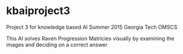 # kbaiproject3

Project 3 for knowledge based AI 
Summer 2015 Georgia Tech OMSCS

This AI solves Raven Progression Matricies visually by examining the images and deciding on a correct answer
